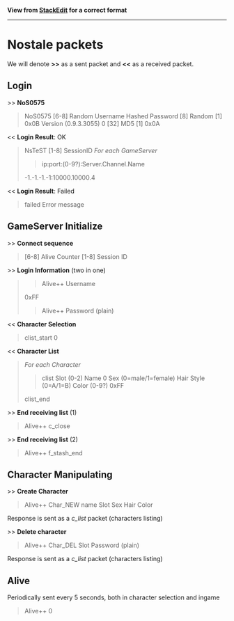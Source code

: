 **View from [StackEdit](https://stackedit.io/viewer#!url=https://github.com/gpascualg/ReverseTale/raw/master/server/Parsing/Parsing.md) for a correct format**

------------------

Nostale packets
============

We will denote **\>\>** as a sent packet and **<<** as a received packet.

Login
-------
\>\> **NoS0575**
> NoS0575
> [6-8] Random
> Username
> Hashed Password
> [8] Random
> [1] 0x0B
> Version (0.9.3.3055) 0
> [32] MD5
> [1] 0x0A

<< **Login Result**: OK
> NsTeST
> [1-8] SessionID
> *For each GameServer*
> > ip:port:(0-9?):Server.Channel.Name
> 
> -1.-1.-1.-1:10000.10000.4

<< **Login Result**: Failed
> failed
> Error message

GameServer Initialize
------------------------

\>\> **Connect sequence**
> [6-8] Alive Counter
> [1-8] Session ID

\>\> **Login Information** (two in one)
> > Alive++
> > Username
> 
> 0xFF
> > Alive++
> > Password (plain)

<< **Character Selection**
> clist_start
> 0

<< **Character List**
> *For each Character*
> > clist
> > Slot (0-2)
> > Name
> > 0
> > Sex (0=male/1=female)
> > Hair Style (0=A/1=B)
> > Color (0-9?)
> > 0xFF
>
> clist_end

\>\> **End receiving list** (1)
> Alive++
> c_close

\>\> **End receiving list** (2)
> Alive++
> f_stash_end


Character Manipulating
---------------------------

\>\> **Create Character**
> Alive++
> Char_NEW
> name
> Slot
> Sex
> Hair
> Color

Response is sent as a *c_list* packet (characters listing)

\>\> **Delete character**
> Alive++
> Char_DEL
> Slot
> Password (plain)

Response is sent as a *c_list* packet (characters listing)


Alive
------
Periodically sent every 5 seconds, both in character selection and ingame
> Alive++
> 0

